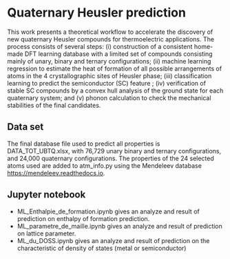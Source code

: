 # Quaternary Heusler prediction
This work presents a theoretical workflow to accelerate the discovery of new quaternary Heusler compounds for thermoelectric applications. The process consists of several steps: (i) construction of a consistent home-made DFT learning database with a limited set of compounds consisting mainly of unary, binary and ternary configurations; (ii) machine learning regression to estimate the heat of formation of all possible arrangements of atoms in the 4 crystallographic sites of Heusler phase; (iii) classification learning to predict the semiconductor (SC) feature ; (iv) verification of stable SC compounds by a convex hull analysis of the ground state for each quaternary system; and (v) phonon calculation to check the mechanical stabilities of the final candidates.

## Data set
The final database file used to predict all properties is DATA_TOT_UBTQ.xlsx, with 76,729 unary binary and ternary configurations, and 24,000 quaternary configurations. 
The properties of the 24 selected atoms used are added to atm_info.py using the Mendeleev database https://mendeleev.readthedocs.io. 

## Jupyter notebook 
- ML_Enthalpie_de_formation.ipynb gives an analyze and result of prediction on enthalpy of formation prediction. 
- ML_parametre_de_maille.ipynb  gives an analyze and result of prediction on lattice parameter. 
- ML_du_DOSS.ipynb gives an analyze and result of prediction on the characteristic of density of states (metal or semiconductor) 

